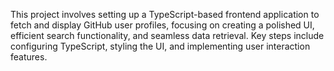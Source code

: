 This project involves setting up a TypeScript-based frontend application to fetch and display GitHub user profiles, focusing on creating a polished UI, efficient search functionality, and seamless data retrieval. Key steps include configuring TypeScript, styling the UI, and implementing user interaction features.
